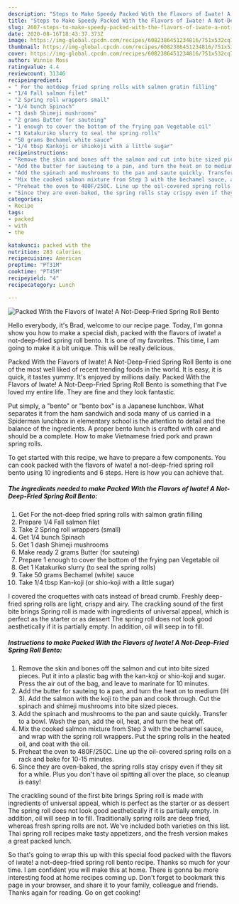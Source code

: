 ```yaml
---
description: "Steps to Make Speedy Packed With the Flavors of Iwate! A Not-Deep-Fried Spring Roll Bento"
title: "Steps to Make Speedy Packed With the Flavors of Iwate! A Not-Deep-Fried Spring Roll Bento"
slug: 2607-steps-to-make-speedy-packed-with-the-flavors-of-iwate-a-not-deep-fried-spring-roll-bento
date: 2020-08-16T18:43:37.373Z
image: https://img-global.cpcdn.com/recipes/6082386451234816/751x532cq70/packed-with-the-flavors-of-iwate-a-not-deep-fried-spring-roll-bento-recipe-main-photo.jpg
thumbnail: https://img-global.cpcdn.com/recipes/6082386451234816/751x532cq70/packed-with-the-flavors-of-iwate-a-not-deep-fried-spring-roll-bento-recipe-main-photo.jpg
cover: https://img-global.cpcdn.com/recipes/6082386451234816/751x532cq70/packed-with-the-flavors-of-iwate-a-not-deep-fried-spring-roll-bento-recipe-main-photo.jpg
author: Winnie Moss
ratingvalue: 4.4
reviewcount: 31346
recipeingredient:
- " For the notdeep fried spring rolls with salmon gratin filling"
- "1/4 Fall salmon filet"
- "2 Spring roll wrappers small"
- "1/4 bunch Spinach"
- "1 dash Shimeji mushrooms"
- "2 grams Butter for sauteing"
- "1 enough to cover the bottom of the frying pan Vegetable oil"
- "1 Katakuriko slurry to seal the spring rolls"
- "50 grams Bechamel white sauce"
- "1/4 tbsp Kankoji or shiokoji with a little sugar"
recipeinstructions:
- "Remove the skin and bones off the salmon and cut into bite sized pieces. Put it into a plastic bag with the kan-koji or shio-koji and sugar. Press the air out of the bag, and leave to marinate for 10 minutes."
- "Add the butter for sauteing to a pan, and turn the heat on to medium (IH 3). Add the salmon with the koji to the pan and cook through. Cut the spinach and shimeji mushrooms into bite sized pieces."
- "Add the spinach and mushrooms to the pan and saute quickly. Transfer to a bowl. Wash the pan, add the oil, heat, and turn the heat off."
- "Mix the cooked salmon mixture from Step 3 with the bechamel sauce, and wrap with the spring roll wrappers. Put the spring rolls in the heated oil, and coat with the oil."
- "Preheat the oven to 480F/250C. Line up the oil-covered spring rolls on a rack and bake for 10-15 minutes."
- "Since they are oven-baked, the spring rolls stay crispy even if they sit for a while. Plus you don&#39;t have oil spitting all over the place, so cleanup is easy!"
categories:
- Recipe
tags:
- packed
- with
- the

katakunci: packed with the 
nutrition: 283 calories
recipecuisine: American
preptime: "PT31M"
cooktime: "PT45M"
recipeyield: "4"
recipecategory: Lunch

---
```



![Packed With the Flavors of Iwate! A Not-Deep-Fried Spring Roll Bento](https://img-global.cpcdn.com/recipes/6082386451234816/751x532cq70/packed-with-the-flavors-of-iwate-a-not-deep-fried-spring-roll-bento-recipe-main-photo.jpg)

Hello everybody, it's Brad, welcome to our recipe page. Today, I'm gonna show you how to make a special dish, packed with the flavors of iwate! a not-deep-fried spring roll bento. It is one of my favorites. This time, I am going to make it a bit unique. This will be really delicious.

Packed With the Flavors of Iwate! A Not-Deep-Fried Spring Roll Bento is one of the most well liked of recent trending foods in the world. It is easy, it is quick, it tastes yummy. It's enjoyed by millions daily. Packed With the Flavors of Iwate! A Not-Deep-Fried Spring Roll Bento is something that I've loved my entire life. They are fine and they look fantastic.

Put simply, a &#34;bento&#34; or &#34;bento box&#34; is a Japanese lunchbox. What separates it from the ham sandwich and soda many of us carried in a Spiderman lunchbox in elementary school is the attention to detail and the balance of the ingredients. A proper bento lunch is crafted with care and should be a complete. How to make Vietnamese fried pork and prawn spring rolls.


To get started with this recipe, we have to prepare a few components. You can cook packed with the flavors of iwate! a not-deep-fried spring roll bento using 10 ingredients and 6 steps. Here is how you can achieve that.

<!--inarticleads1-->

##### The ingredients needed to make Packed With the Flavors of Iwate! A Not-Deep-Fried Spring Roll Bento:

1. Get  For the not-deep fried spring rolls with salmon gratin filling
1. Prepare 1/4 Fall salmon filet
1. Take 2 Spring roll wrappers (small)
1. Get 1/4 bunch Spinach
1. Get 1 dash Shimeji mushrooms
1. Make ready 2 grams Butter (for sauteing)
1. Prepare 1 enough to cover the bottom of the frying pan Vegetable oil
1. Get 1 Katakuriko slurry (to seal the spring rolls)
1. Take 50 grams Bechamel (white) sauce
1. Take 1/4 tbsp Kan-koji (or shio-koji with a little sugar)


I covered the croquettes with oats instead of bread crumb. Freshly deep-fried spring rolls are light, crispy and airy. The crackling sound of the first bite brings Spring roll is made with ingredients of universal appeal, which is perfect as the starter or as dessert The spring roll does not look good aesthetically if it is partially empty. In addition, oil will seep in to fill. 

<!--inarticleads2-->

##### Instructions to make Packed With the Flavors of Iwate! A Not-Deep-Fried Spring Roll Bento:

1. Remove the skin and bones off the salmon and cut into bite sized pieces. Put it into a plastic bag with the kan-koji or shio-koji and sugar. Press the air out of the bag, and leave to marinate for 10 minutes.
1. Add the butter for sauteing to a pan, and turn the heat on to medium (IH 3). Add the salmon with the koji to the pan and cook through. Cut the spinach and shimeji mushrooms into bite sized pieces.
1. Add the spinach and mushrooms to the pan and saute quickly. Transfer to a bowl. Wash the pan, add the oil, heat, and turn the heat off.
1. Mix the cooked salmon mixture from Step 3 with the bechamel sauce, and wrap with the spring roll wrappers. Put the spring rolls in the heated oil, and coat with the oil.
1. Preheat the oven to 480F/250C. Line up the oil-covered spring rolls on a rack and bake for 10-15 minutes.
1. Since they are oven-baked, the spring rolls stay crispy even if they sit for a while. Plus you don&#39;t have oil spitting all over the place, so cleanup is easy!


The crackling sound of the first bite brings Spring roll is made with ingredients of universal appeal, which is perfect as the starter or as dessert The spring roll does not look good aesthetically if it is partially empty. In addition, oil will seep in to fill. Traditionally spring rolls are deep fried, whereas fresh spring rolls are not. We&#39;ve included both varieties on this list. Thai spring roll recipes make tasty appetizers, and the fresh version makes a great packed lunch. 

So that's going to wrap this up with this special food packed with the flavors of iwate! a not-deep-fried spring roll bento recipe. Thanks so much for your time. I am confident you will make this at home. There is gonna be more interesting food at home recipes coming up. Don't forget to bookmark this page in your browser, and share it to your family, colleague and friends. Thanks again for reading. Go on get cooking!
